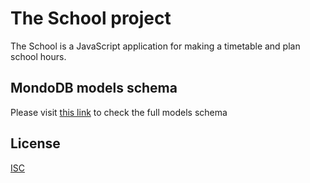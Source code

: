 # The School project

The School is a JavaScript application for making a timetable and plan school hours.

## MondoDB models schema

Please visit [this link](https://whimsical.com/MgMqUjTAqfcGqtDcsNdhAV) to check the full models schema

## License

[ISC](https://choosealicense.com/licenses/isc/)
